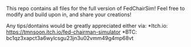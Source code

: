 This repo contains all files for the full version of FedChairSim! Feel free to modify and build upon in, and share your creations!

Any tips/dontains would be greatly appreciated either via:
*Itch.io: https://tmnsoon.itch.io/fed-chairman-simulator
*BTC: bc1qz3xapct3a6wylcsgu23jn3u02vmm49g4mp68vt
